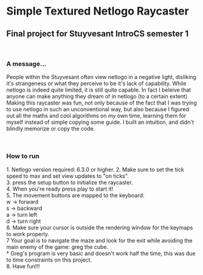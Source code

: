 <h1>Simple Textured Netlogo Raycaster</h1>
<h2>Final project for Stuyvesant IntroCS semester 1</h2>
<br>
<h3>A message...</h3>
<p>
People within the Stuyvesant often view netlogo in a negative light, disliking it's strangeness or what they perceive to be it's lack of capability.
While netlogo is indeed quite limited, it is still quite capable. In fact I beleive that anyone can make anything they dream of in netlogo (to a certain extent)
Making this raycaster was fun, not only because of the fact that I was trying to use netlogo in such an unconventional way, but also because I figured out all the maths and cool algorithms on my own time, learning them for myself instead of simple copying some guide. I built an intuition, and didn't blindly memorize or copy the code.
</p>
<br>
<h3>How to run</h3>
1.   Netlogo version required: 6.3.0 or higher.
2.   Make sure to set the tick speed to max and set view updates to "on ticks". <br>
3.   press the setup button to initialize the raycaster. <br>
4.   When you're ready press play to start it! <br>
5.   The movement buttons are mapped to the keyboard: <br>
        w -> forward <br>
        s -> backward <br>
        a -> turn left <br>
        d -> turn right <br>
6.   Make sure your cursor is outside the rendering window for the keymaps to work properly. <br>
7    Your goal is to navigate the maze and look for the exit while avoiding the main enemy of the game: greg the cube. <br>
    * Greg's program is very basic and doesn't work half the time, this was due to time constraints on this project. <br>
8.   Have fun!!! <br>

